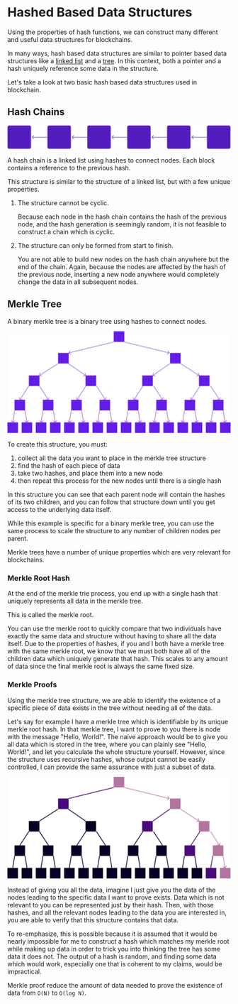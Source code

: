 # Hashed Based Data Structures

Using the properties of hash functions, we can construct many different and useful data structures for blockchains.

In many ways, hash based data structures are similar to pointer based data structures like a [linked list](https://en.wikipedia.org/wiki/Linked_list) and a [tree](https://en.wikipedia.org/wiki/Tree_(data_structure)).
In this context, both a pointer and a hash uniquely reference some data in the structure.

Let's take a look at two basic hash based data structures used in blockchain.

## Hash Chains

![Hash Chain](./assets/Hash-Chains.png)

A hash chain is a linked list using hashes to connect nodes. Each block contains a reference to the previous hash.

This structure is similar to the structure of a linked list, but with a few unique properties.

1. The structure cannot be cyclic.

	Because each node in the hash chain contains the hash of the previous node, and the hash generation is seemingly random, it is not feasible to construct a chain which is cyclic.

1. The structure can only be formed from start to finish.

	You are not able to build new nodes on the hash chain anywhere but the end of the chain. Again, because the nodes are affected by the hash of the previous node, inserting a new node anywhere would completely change the data in all subsequent nodes.


## Merkle Tree

A binary merkle tree is a binary tree using hashes to connect nodes.

![Merkle Tree](./assets/Merkle-tree-all-purple.png)


To create this structure, you must:

1. collect all the data you want to place in the merkle tree structure
2. find the hash of each piece of data
3. take two hashes, and place them into a new node
4. then repeat this process for the new nodes until there is a single hash

In this structure you can see that each parent node will contain the hashes of its two children, and you can follow that structure down until you get access to the underlying data itself.

While this example is specific for a binary merkle tree, you can use the same process to scale the structure to any number of children nodes per parent.

Merkle trees have a number of unique properties which are very relevant for blockchains.

### Merkle Root Hash

At the end of the merkle trie process, you end up with a single hash that uniquely represents all data in the merkle tree.

This is called the merkle root.

You can use the merkle root to quickly compare that two individuals have exactly the same data and structure without having to share all the data itself.
Due to the properties of hashes, if you and I both have a merkle tree with the same merkle root, we know that we must both have all of the children data which uniquely generate that hash.
This scales to any amount of data since the final merkle root is always the same fixed size.

### Merkle Proofs

Using the merkle tree structure, we are able to identify the existence of a specific piece of data exists in the tree without needing all of the data.

Let's say for example I have a merkle tree which is identifiable by its unique merkle root hash.
In that merkle tree, I want to prove to you there is node with the message "Hello, World!".
The naive approach would be to give you all data which is stored in the tree, where you can plainly see "Hello, World!", and let you calculate the whole structure yourself.
However, since the structure uses recursive hashes, whose output cannot be easily controlled, I can provide the same assurance with just a subset of data.

![Merkle Proof](./assets/Merkle-Copaths.png)

Instead of giving you all the data, imagine I just give you the data of the nodes leading to the specific data I want to prove exists.
Data which is not relevant to you can be represented just by their hash.
Then, with those hashes, and all the relevant nodes leading to the data you are interested in, you are able to verify that this structure contains that data.

To re-emphasize, this is possible because it is assumed that it would be nearly impossible for me to construct a hash which matches my merkle root while making up data in order to trick you into thinking the tree has some data it does not. The output of a hash is random, and finding some data which would work, especially one that is coherent to my claims, would be impractical.

Merkle proof reduce the amount of data needed to prove the existence of data from `O(N)` to `O(log N)`.
